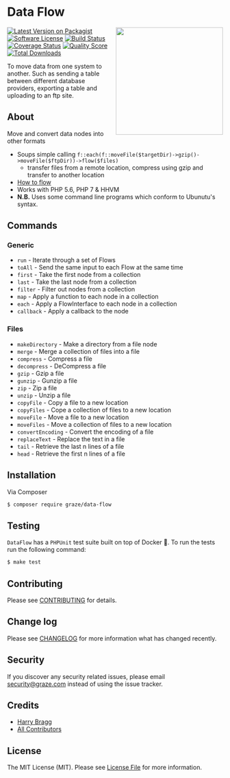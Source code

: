 # Data Flow

<img align="right" src="http://media2.giphy.com/media/eYkKx0gbmavMQ/giphy.gif" width="250" />

[![Latest Version on Packagist](https://img.shields.io/packagist/v/graze/data-flow.svg?style=flat-square)](https://packagist.org/packages/graze/data-flow)
[![Software License](https://img.shields.io/badge/license-MIT-brightgreen.svg?style=flat-square)](LICENSE.md)
[![Build Status](https://img.shields.io/travis/graze/data-flow/master.svg?style=flat-square)](https://travis-ci.org/graze/data-flow)
[![Coverage Status](https://img.shields.io/scrutinizer/coverage/g/graze/data-flow.svg?style=flat-square)](https://scrutinizer-ci.com/g/graze/data-flow/code-structure)
[![Quality Score](https://img.shields.io/scrutinizer/g/graze/data-flow.svg?style=flat-square)](https://scrutinizer-ci.com/g/graze/data-flow)
[![Total Downloads](https://img.shields.io/packagist/dt/graze/data-flow.svg?style=flat-square)](https://packagist.org/packages/graze/data-flow)

To move data from one system to another. Such as sending a table between different database providers, exporting a table and uploading to an ftp site.

## About

Move and convert data nodes into other formats

- Soups simple calling `f::each(f::moveFile($targetDir)->gzip()->moveFile($ftpDir))->flow($files)`
  - transfer files from a remote location, compress using gzip and transfer to another location
- [How to flow](docs/Flows.md)
- Works with PHP 5.6, PHP 7 & HHVM
- **N.B.** Uses some command line programs which conform to Ubunutu's syntax.

## Commands

### Generic

- `run` - Iterate through a set of Flows
- `toAll` - Send the same input to each Flow at the same time
- `first` - Take the first node from a collection
- `last` - Take the last node from a collection
- `filter` - Filter out nodes from a collection
- `map` - Apply a function to each node in a collection
- `each` - Apply a FlowInterface to each node in a collection
- `callback` - Apply a callback to the node

### Files

- `makeDirectory` - Make a directory from a file node
- `merge` - Merge a collection of files into a file
- `compress` - Compress a file
- `decompress` - DeCompress a file
- `gzip` - Gzip a file
- `gunzip` - Gunzip a file
- `zip` - Zip a file
- `unzip` - Unzip a file
- `copyFile` - Copy a file to a new location
- `copyFiles` - Cope a collection of files to a new location
- `moveFile` - Move a file to a new location
- `moveFiles` - Move a collection of files to a new location
- `convertEncoding` - Convert the encoding of a file
- `replaceText` - Replace the text in a file
- `tail` - Retrieve the last n lines of a file
- `head` - Retrieve the first n lines of a file

## Installation

Via Composer

```bash
$ composer require graze/data-flow
```

## Testing

`DataFlow` has a `PHPUnit` test suite built on top of Docker :whale:. To run the tests run the following command:

``` bash
$ make test
```

## Contributing

Please see [CONTRIBUTING](CONTRIBUTING.md) for details.

## Change log

Please see [CHANGELOG](CHANGELOG.md) for more information what has changed recently.

## Security

If you discover any security related issues, please email security@graze.com instead of using the issue tracker.

## Credits

- [Harry Bragg](https://github.com/h-bragg)
- [All Contributors](../../contributors)

## License

The MIT License (MIT). Please see [License File](LICENSE.md) for more information.
